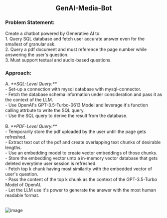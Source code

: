 <h2 align="center"> GenAI-Media-Bot </h2>

<h3>Problem Statement:</h3>
Create a chatbot powered by Generative AI to:<br>
  1. Query SQL database and fetch user accurate answer even for the smallest of granular ask.<br>
  2. Query a pdf document and must reference the page number while answering the user's question. <br>
  3. Must support textual and audio-based questions. <br>

<h3>Approach:</h3>
A.  <i>**SQL-Level Query:**</i><br>
    - Set-up a connection with mysql database with mysql-connector.<br>
    - Fetch the database schema information under consideration and pass it as the context of the LLM.<br>
    - Use OpenAI's GPT-3.5-Turbo-0613 Model and leverage it's function calling attrbute to write the SQL query. <br>
    - Use the SQL query to derive the result from the database.<br><br>
B.  <i>**PDF-Level Query:**</i><br>
    - Temporarily store the pdf uploaded by the user untill the page gets refreshed.<br>
    - Extract text out of the pdf and create overlapping text chunks of desirable lengths.<br>
    - Use an embedding model to create vector embeddings of those chunks.<br>
    - Store the embedding vector unto a in-memory vector database that gets deleted everytime user session is refreshed.<br>
    - Fetch top k chunk having most similarity with the embedded vector of user's question.<br>
    - Pass the content of the top k chunk as the context of the GPT-3.5-Turbo Model of OpenAI.<br>
    - Let the LLM use it's power to generate the answer with the most human readable format.<br><br>

      
![image](https://github.com/KDcommits/GenAI-Media-Bot/assets/124420761/f8a61c9a-7236-4c3b-81a9-de6cee4971f3)

